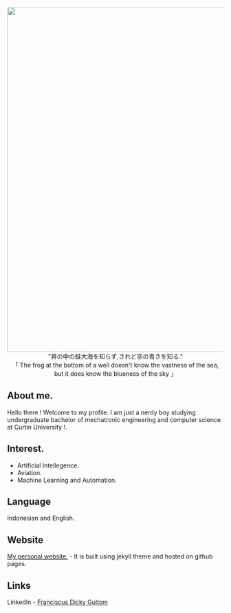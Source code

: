 <div align="center">
<img width="800" src="https://raw.githubusercontent.com/chochocolatte/chochocolatte/master/assets/gochiusa.gif"/>
  <br>
 "井の中の蛙大海を知らず,されど空の青さを知る."<br>
「 The frog at the bottom of a well doesn't know the vastness of the sea, but it does know the blueness of the sky 」
</div>

## About me.
Hello there ! Welcome to my profile. I am just a nerdy boy studying undergraduate bachelor of mechatronic engineering and computer science at Curtin University !.

## Interest.
* Artificial Intellegence.
* Aviation.
* Machine Learning and Automation.

## Language 
Indonesian and English. 

## Website 
[My personal website.](https://furanku.me) - It is built using jekyll theme and hosted on github pages.

## Links
LinkedIn - [Franciscus Dicky Gultom](https://https://www.linkedin.com/in/dickygultom/)
